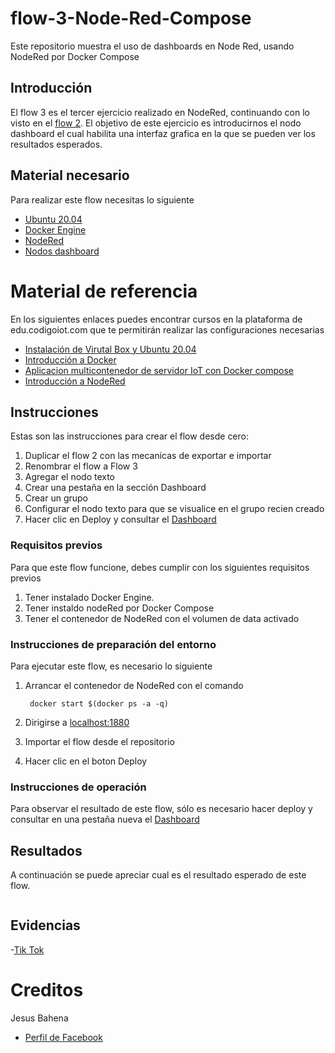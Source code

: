 # flow-3-Node-Red-Compose
Este repositorio muestra el uso de dashboards en Node Red, usando NodeRed por Docker Compose 

## Introducción

El flow 3 es el tercer ejercicio realizado en NodeRed, continuando con lo visto en el [flow 2](https://github.com/jesusbaheng/flow-3). El objetivo de este ejercicio es introducirnos el nodo dashboard el cual habilita una interfaz grafica en la que se pueden ver los resultados esperados.

## Material necesario 

Para realizar este flow necesitas lo siguiente

- [Ubuntu 20.04](https://releases.ubuntu.com/20.04/)
- [Docker Engine](https://docs.docker.com/engine/install/ubuntu/#install-using-the-convenience-script)
- [NodeRed](https://nodered.org/docs/getting-started/local)
- [Nodos dashboard](https://flows.nodered.org/node/node-red-dashboard)

# Material de referencia

En los siguientes enlaces puedes encontrar cursos en la plataforma de edu.codigoiot.com que te permitirán realizar las configuraciones necesarias

- [Instalación de Virutal Box y Ubuntu 20.04](https://edu.codigoiot.com/course/view.php?id=812)
- [Introducción a Docker](https://edu.codigoiot.com/course/view.php?id=996)
- [Aplicacion multicontenedor de servidor IoT con Docker compose](https://edu.codigoiot.com/mod/lesson/view.php?id=3889&pageid=3804&startlastseen=no)
- [Introducción a NodeRed](https://edu.codigoiot.com/course/view.php?id=278)

## Instrucciones

Estas son las instrucciones para crear el flow desde cero:

1. Duplicar el flow 2 con las mecanicas de exportar e importar
2. Renombrar el flow a Flow 3
3. Agregar el nodo texto
4. Crear una pestaña en la sección Dashboard
5. Crear un grupo
6. Configurar el nodo texto para que se visualice en el grupo recien creado
7. Hacer clic en Deploy y consultar el [Dashboard](http://localhost:1880/ui)

### Requisitos previos

Para que este flow funcione, debes cumplir con los siguientes requisitos previos
1. Tener instalado Docker Engine.
2. Tener instaldo nodeRed por Docker Compose
3. Tener el contenedor de NodeRed con el volumen de data activado

### Instrucciones de preparación del entorno

Para ejecutar este flow, es necesario lo siguiente
1. Arrancar el contenedor de NodeRed con el comando
        
        docker start $(docker ps -a -q)

2. Dirigirse a [localhost:1880](localhost:1880)
3. Importar el flow desde el repositorio
4. Hacer clic en el boton Deploy

### Instrucciones de operación

Para observar el resultado de este flow, sólo es necesario hacer deploy y consultar en una pestaña nueva el [Dashboard](http://localhost:1880/ui)

## Resultados

A continuación se puede apreciar cual es el resultado esperado de este flow.

![]()

## Evidencias

-[Tik Tok]()

# Creditos

Jesus Bahena
- [Perfil de Facebook](https://www.facebook.com/jesus.bahenag/)